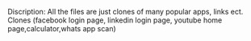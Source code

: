 Discription:
All the files are just clones of many popular apps, links ect.
Clones (facebook login page, linkedin login page, youtube home page,calculator,whats app scan)
